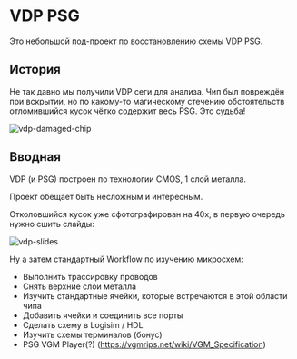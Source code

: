 # VDP PSG

Это небольшой под-проект по восстановлению схемы VDP PSG.

## История

Не так давно мы получили VDP сеги для анализа. Чип был повреждён при вскрытии, но по какому-то магическому стечению обстоятельств отломившийся кусок чётко содержит весь PSG. Это судьба!

![vdp-damaged-chip](imgstore/vdp-damaged-chip.png)

## Вводная

VDP (и PSG) построен по технологии CMOS, 1 слой металла.

Проект обещает быть несложным и интересным.

Отколовшийся кусок уже сфотографирован на 40x, в первую очередь нужно сшить слайды:

![vdp-slides](imgstore/vdp-slides.png)

Ну а затем стандартный Workflow по изучению микросхем:
- Выполнить трассировку проводов
- Снять верхние слои металла
- Изучить стандартные ячейки, которые встречаются в этой области чипа
- Добавить ячейки и соединить все порты
- Сделать схему в Logisim / HDL
- Изучить схемы терминалов (бонус)
- PSG VGM Player(?) (https://vgmrips.net/wiki/VGM_Specification)

